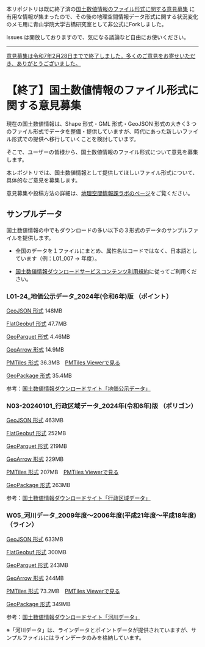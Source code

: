 本リポジトリは既に終了済の[国土数値情報のファイル形式に関する意見募集](https://github.com/furuhashilab/next-ksj-formats) に有用な情報が集まったので、その後の地理空間情報データ形式に関する状況変化のメモ用に青山学院大学古橋研究室として非公式にForkしました。

Issues は開放しておりますので、気になる議論など自由にお使いください。


---
[意見募集は令和7年2月28日までで終了しました。多くのご意見をお寄せいただき、ありがとうございました。](https://github.com/furuhashilab/next-ksj-formats)

# 【終了】国土数値情報のファイル形式に関する意見募集
現在の国土数値情報は、Shape 形式・GML 形式・GeoJSON 形式の大きく3 つのファイル形式でデータを整備・提供していますが、時代にあった新しいファイル形式での提供へ移行していくことを検討しています。

そこで、ユーザーの皆様から、国土数値情報のファイル形式について意見を募集します。

本レポジトリでは、国土数値情報として提供してほしいファイル形式について、具体的なご意見を募集します。

意見募集や投稿方法の詳細は、[地理空間情報課ラボのページ](https://www.mlit-gis-lab.jp/ksj/)をご覧ください。

## サンプルデータ
国土数値情報の中でもダウンロードの多い以下の３形式のデータのサンプルファイルを提供します。

* 全国のデータを１ファイルにまとめ、属性名はコードではなく、日本語としています（例：L01_007 → 年度）。

* [国土数値情報ダウンロードサービスコンテンツ利用規約](https://nlftp.mlit.go.jp/ksj/other/agreement.html)に従ってご利用ください。

### L01-24_地価公示データ_2024年(令和6年)版 （ポイント）
[GeoJSON 形式](https://public-data.geolonia.com/mlit-ksj-vector-2024/sample-data/L01-24/L01-24.geojson) 148MB

[FlatGeobuf 形式](https://public-data.geolonia.com/mlit-ksj-vector-2024/sample-data/L01-24/L01-24.fgb) 47.7MB

[GeoParquet 形式](https://public-data.geolonia.com/mlit-ksj-vector-2024/sample-data/L01-24/L01-24.parquet) 4.46MB

[GeoArrow 形式](https://public-data.geolonia.com/mlit-ksj-vector-2024/sample-data/L01-24/L01-24.arrow) 14.9MB

[PMTiles 形式](https://public-data.geolonia.com/mlit-ksj-vector-2024/sample-data/L01-24/L01-24.pmtiles) 36.3MB　[PMTiles Viewerで見る](https://pmtiles.io/?url=https://public-data.geolonia.com/mlit-ksj-vector-2024/sample-data/L01-24/L01-24.pmtiles#map=13.29/35.68753/139.75305)

[GeoPackage 形式](https://public-data.geolonia.com/mlit-ksj-vector-2024/sample-data/L01-24/L01-24.gpkg) 35.4MB

参考：[国土数値情報ダウンロードサイト「地価公示データ」](https://nlftp.mlit.go.jp/ksj/gml/datalist/KsjTmplt-L01-2024.html)

### N03-20240101_行政区域データ_2024年(令和6年)版 （ポリゴン）
[GeoJSON 形式](https://public-data.geolonia.com/mlit-ksj-vector-2024/sample-data/N03-20240101/N03-20240101.geojson) 463MB

[FlatGeobuf 形式](https://public-data.geolonia.com/mlit-ksj-vector-2024/sample-data/N03-20240101/N03-20240101.fgb) 252MB

[GeoParquet 形式](https://public-data.geolonia.com/mlit-ksj-vector-2024/sample-data/N03-20240101/N03-20240101.parquet) 219MB

[GeoArrow 形式](https://public-data.geolonia.com/mlit-ksj-vector-2024/sample-data/N03-20240101/N03-20240101.arrow) 229MB

[PMTiles 形式](https://public-data.geolonia.com/mlit-ksj-vector-2024/sample-data/N03-20240101/N03-20240101.pmtiles) 207MB　[PMTiles Viewerで見る](https://pmtiles.io/?url=https://public-data.geolonia.com/mlit-ksj-vector-2024/sample-data/N03-20240101/N03-20240101.pmtiles#map=3.79/38.46/132.29)

[GeoPackage 形式](https://public-data.geolonia.com/mlit-ksj-vector-2024/sample-data/N03-20240101/N03-20240101.gpkg) 263MB

参考：[国土数値情報ダウンロードサイト「行政区域データ」](https://nlftp.mlit.go.jp/ksj/gml/datalist/KsjTmplt-N03-2024.html)


### W05_河川データ_2009年度～2006年度(平成21年度～平成18年度) （ライン）
[GeoJSON 形式](https://public-data.geolonia.com/mlit-ksj-vector-2024/sample-data/W05/W05-Stream.geojson) 633MB

[FlatGeobuf 形式](https://public-data.geolonia.com/mlit-ksj-vector-2024/sample-data/W05/W05-Stream.fgb) 300MB

[GeoParquet 形式](https://public-data.geolonia.com/mlit-ksj-vector-2024/sample-data/W05/W05-Stream.parquet) 243MB

[GeoArrow 形式](https://public-data.geolonia.com/mlit-ksj-vector-2024/sample-data/W05/W05-Stream.arrow) 244MB

[PMTiles 形式](https://public-data.geolonia.com/mlit-ksj-vector-2024/sample-data/W05/W05-Stream.pmtiles) 73.2MB　[PMTiles Viewerで見る](https://pmtiles.io/?url=https://public-data.geolonia.com/mlit-ksj-vector-2024/sample-data/W05/W05-Stream.pmtiles#map=9.85/35.702/139.7491)

[GeoPackage 形式](https://public-data.geolonia.com/mlit-ksj-vector-2024/sample-data/W05/W05-Stream.gpkg) 349MB

参考：[国土数値情報ダウンロードサイト「河川データ」](https://nlftp.mlit.go.jp/ksj/gml/datalist/KsjTmplt-W05.html)

※「河川データ」は、ラインデータとポイントデータが提供されていますが、サンプルファイルにはラインデータのみを格納しています。
